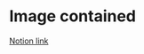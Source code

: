 # Image contained

[Notion link](https://www.notion.so/image-contained-nemo-d03b1840b43147678e832b916822ade2)
